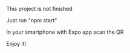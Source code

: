 This project is not finished

Just run "npm start"

In your smartphone with Expo app scan the QR

Enjoy it!
